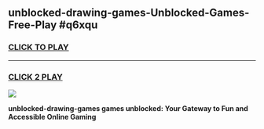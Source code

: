 
## unblocked-drawing-games-Unblocked-Games-Free-Play #q6xqu
<h3>
<a href="https://us.freeplayer.one?title=unblocked-drawing-games&ref=9M">CLICK TO PLAY</a></h3>
<hr>

<h3>
<a href="https://us.freeplayer.one?title=unblocked-drawing-games&ref=9M">CLICK 2 PLAY</a>
  
</h3>

<a href="https://us.freeplayer.one?title=unblocked-drawing-games&ref=9M"><img src="https://clearcache.store/games.png"></a>


**unblocked-drawing-games games unblocked: Your Gateway to Fun and Accessible Online Gaming**
